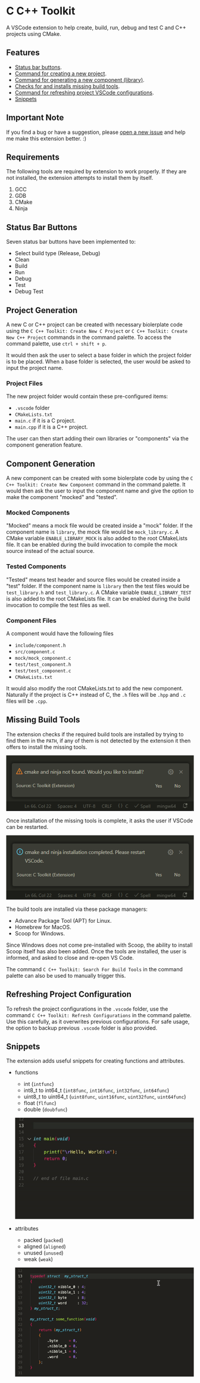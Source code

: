 # C C++ Toolkit

A VSCode extension to help create, build, run, debug and test C and C++ projects
using CMake.

## Features

- [Status bar buttons](#status-bar-buttons).
- [Command for creating a new project](#project-generation).
- [Command for generating a new component (library)](#component-generation).
- [Checks for and installs missing build tools](#missing-build-tools).
- [Command for refreshing project VSCode configurations](#refreshing-project-configuration).
- [Snippets](#snippets)

## Important Note

If you find a bug or have a suggestion, please [open a new issue](https://github.com/usmanmehmood55/c-toolkit/issues)
and help me make this extension better. :)

## Requirements

The following tools are required by extension to work properly. If they are not
installed, the extension attempts to install them by itself.

1. GCC
2. GDB
3. CMake
4. Ninja

## Status Bar Buttons

Seven status bar buttons have been implemented to:

- Select build type (Release, Debug)
- Clean
- Build
- Run
- Debug
- Test
- Debug Test

## Project Generation

A new C or C++ project can be created with necessary biolerplate code using
the `C C++ Toolkit: Create New C Project` or `C C++ Toolkit: Create New C++ Project`
commands in the command palette. To access the command palette, use
`ctrl + shift + p`.

It would then ask the user to select a base folder in which the project
folder is to be placed. When a base folder is selected, the user would be
asked to input the project name.

### Project Files

The new project folder would contain these pre-configured items:

- `.vscode` folder
- `CMakeLists.txt`
- `main.c` if it is a C project.
- `main.cpp` if it is a C++ project.

The user can then start adding their own libraries or "components" via the
component generation feature.

## Component Generation

A new component can be created with some biolerplate code by using the
`C C++ Toolkit: Create New Component` command in the command palette. It
would then ask the user to input the component name and give the option
to make the component "mocked" and "tested".

### Mocked Components

"Mocked" means a mock file would be created inside a "mock" folder. If
the component name is `library`, the mock file would be `mock_library.c`.
A CMake variable `ENABLE_LIBRARY_MOCK` is also added to the root CMakeLists
file. It can be enabled during the build invocation to compile the mock source
instead of the actual source.

### Tested Components

"Tested" means test header and source files would be created inside
a "test" folder. If the component name is `library` then the test files
would be `test_library.h` and `test_library.c`. A CMake variable
`ENABLE_LIBRARY_TEST` is also added to the root CMakeLists file. It can be
enabled during the build invocation to compile the test files as well.

### Component Files

A component would have the following files

- `include/component.h`
- `src/component.c`
- `mock/mock_component.c`
- `test/test_component.h`
- `test/test_component.c`
- `CMakeLists.txt`

It would also modify the root CMakeLists.txt to add the new component. Naturally
if the project is C++ instead of C, the `.h` files will be `.hpp` and `.c` files
will be `.cpp`.

## Missing Build Tools

The extension checks if the required build tools are installed by trying to
find them in the `PATH`, if any of them is not detected by the extension it
then offers to install the missing tools.

![Asks the user for installation of tools](images/tools_ask_installation.PNG)

Once installation of the missing tools is complete, it asks the user if VSCode
can be restarted.

![Tools are installed](images/tools_installed.PNG)

The build tools are installed via these package managers:

- Advance Package Tool (APT) for Linux.
- Homebrew for MacOS.
- Scoop for Windows.

Since Windows does not come pre-installed with Scoop, the ability to install
Scoop itself has also been added. Once the tools are installed, the user is
informed, and asked to close and re-open VS Code.

The command `C C++ Toolkit: Search For Build Tools` in the command palette can
also be used to manually trigger this.

## Refreshing Project Configuration

To refresh the project configurations in the `.vscode` folder, use the command
`C C++ Toolkit: Refresh Configurations` in the command palette. Use this carefully,
as it overwrites previous configurations. For safe usage, the option to backup
previous `.vscode` folder is also provided.

## Snippets

The extension adds useful snippets for creating functions and attributes.

- functions
  - int (`intfunc`)
  - int8_t to int64_t (`int8func`, `int16func`, `int32func`, `int64func`)
  - uint8_t to uint64_t (`uint8func`, `uint16func`, `uint32func`, `uint64func`)
  - float (`flfunc`)
  - double (`doubfunc`)
  
  ![functions snippet](images/functions.gif)

- attributes
  - packed (`packed`)
  - aligned (`aligned`)
  - unused (`unused`)
  - weak (`weak`)
  
  ![attributes snippet](images/attributes.gif)
